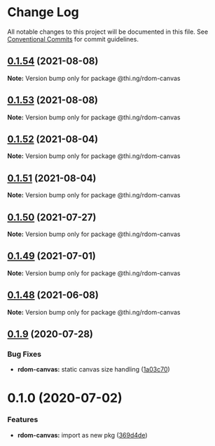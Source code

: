 # Change Log

All notable changes to this project will be documented in this file.
See [Conventional Commits](https://conventionalcommits.org) for commit guidelines.

## [0.1.54](https://github.com/thi-ng/umbrella/compare/@thi.ng/rdom-canvas@0.1.53...@thi.ng/rdom-canvas@0.1.54) (2021-08-08)

**Note:** Version bump only for package @thi.ng/rdom-canvas





## [0.1.53](https://github.com/thi-ng/umbrella/compare/@thi.ng/rdom-canvas@0.1.52...@thi.ng/rdom-canvas@0.1.53) (2021-08-08)

**Note:** Version bump only for package @thi.ng/rdom-canvas





## [0.1.52](https://github.com/thi-ng/umbrella/compare/@thi.ng/rdom-canvas@0.1.51...@thi.ng/rdom-canvas@0.1.52) (2021-08-04)

**Note:** Version bump only for package @thi.ng/rdom-canvas





## [0.1.51](https://github.com/thi-ng/umbrella/compare/@thi.ng/rdom-canvas@0.1.50...@thi.ng/rdom-canvas@0.1.51) (2021-08-04)

**Note:** Version bump only for package @thi.ng/rdom-canvas





## [0.1.50](https://github.com/thi-ng/umbrella/compare/@thi.ng/rdom-canvas@0.1.49...@thi.ng/rdom-canvas@0.1.50) (2021-07-27)

**Note:** Version bump only for package @thi.ng/rdom-canvas





## [0.1.49](https://github.com/thi-ng/umbrella/compare/@thi.ng/rdom-canvas@0.1.48...@thi.ng/rdom-canvas@0.1.49) (2021-07-01)

**Note:** Version bump only for package @thi.ng/rdom-canvas





## [0.1.48](https://github.com/thi-ng/umbrella/compare/@thi.ng/rdom-canvas@0.1.47...@thi.ng/rdom-canvas@0.1.48) (2021-06-08)

**Note:** Version bump only for package @thi.ng/rdom-canvas





## [0.1.9](https://github.com/thi-ng/umbrella/compare/@thi.ng/rdom-canvas@0.1.8...@thi.ng/rdom-canvas@0.1.9) (2020-07-28)


### Bug Fixes

* **rdom-canvas:** static canvas size handling ([1a03c70](https://github.com/thi-ng/umbrella/commit/1a03c70e3e9fe6c8b096f78084dc590102d96893))





# 0.1.0 (2020-07-02)


### Features

* **rdom-canvas:** import as new pkg ([369d4de](https://github.com/thi-ng/umbrella/commit/369d4de29c0b0c1ff3092126902f1835ac61870e))
